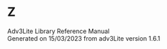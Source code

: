 # Z

<div class="ftr">

Adv3Lite Library Reference Manual  
Generated on 15/03/2023 from adv3Lite version 1.6.1

</div>
